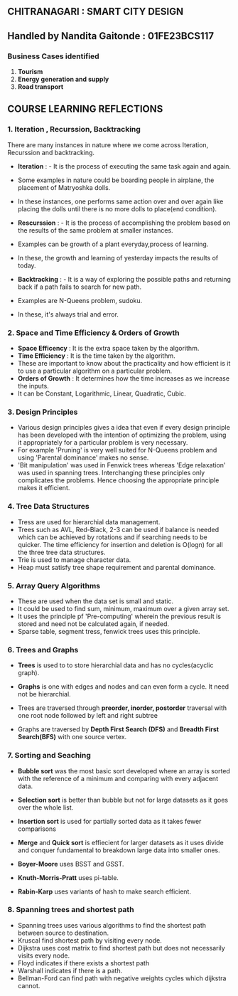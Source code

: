 ## CHITRANAGARI : SMART CITY DESIGN 

## Handled by Nandita Gaitonde : 01FE23BCS117

### Business Cases identified 
1. **Tourism**
2. **Energy generation and supply**
3. **Road transport**


## COURSE LEARNING REFLECTIONS
### 1. Iteration , Recurssion, Backtracking
   There are many instances in nature where we come across Iteration, Recurssion and backtracking.
   - **Iteration** : - It is the process of executing the same task again and again.
   - Some examples in nature could be boarding people in airplane, the placement of Matryoshka dolls.
   - In these instances, one performs same action over and over again like placing the dolls until there is no more dolls to place(end condition).


   - **Rescurssion** : - It is the process of accomplishing the problem based on the results of the same problem at smaller instances.
   - Examples can be growth of a plant everyday,process of learning.
   - In these, the growth and learning of yesterday impacts the results of today.

  
   - **Backtracking** : - It is a way of exploring the possible paths and returning back if a path fails to search for new path.
   - Examples are N-Queens problem, sudoku.
   - In these, it's always trial and error.

### 2. Space and Time Efficiency & Orders of Growth
   - **Space Efficency** : It is the extra space taken by the algorithm.
   - **Time Efficiency** : It is the time taken by the algorithm.
   - These are important to know about the practicality and how efficient is it to use a particular algorithm on a particular problem.
   - **Orders of Growth** : It determines how the time increases as we increase the inputs.
   -  It can be Constant, Logarithmic, Linear, Quadratic, Cubic.


### 3. Design Principles
   - Various design principles gives a idea that even if every design principle has been developed with the intention of optimizing the problem, using it appropriately for a particular problem is very necessary.
   - For example 'Pruning' is very well suited for N-Queens problem and using 'Parental dominance' makes no sense.
   - 'Bit manipulation' was used in Fenwick trees whereas 'Edge relaxation' was used in spanning trees. Interchanging these principles only complicates the problems. Hence choosing the appropriate principle makes it efficient.


### 4. Tree Data Structures
   - Tress are used for hierarchial data management.
   - Trees such as AVL, Red-Black, 2-3 can be used if balance is needed which can be achieved by rotations and if searching needs to be quicker. The time efficiency for insertion and deletion is O(logn) for all the three tree data structures.
   - Trie is used to manage character data.
   - Heap must satisfy tree shape requirement and parental dominance.


### 5. Array Query Algorithms
   - These are used when the data set is small and static.
   - It could be used to find sum, minimum, maximum over a given array set.
   - It uses the principle pf 'Pre-computing' wherein the previous result is stored and need not be calculated again, if needed.
   - Sparse table, segment tress, fenwick trees uses this principle.


### 6. Trees and Graphs
   - **Trees** is used to to store hierarchial data and has no cycles(acyclic graph).
   - **Graphs** is one with edges and nodes and can even form a cycle. It need not be hierarchial.
     
   - Trees are traversed through **preorder, inorder, postorder** traversal with one root node followed by left and right subtree
   - Graphs are traversed by **Depth First Search (DFS)** and **Breadth First Search(BFS)** with one source vertex.


### 7. Sorting and Seaching
   - **Bubble sort** was the most basic sort developed where an array is sorted with the reference of a minimum and comparing with every adjacent data.
   - **Selection sort** is better than  bubble but not for large datasets as it goes over the whole list.
   - **Insertion sort** is used for partially sorted data as it takes fewer comparisons
   - **Merge** and **Quick sort** is effiecient for larger datasets as it uses divide and conquer fundamental to breakdown large data into smaller ones.

   - **Boyer-Moore** uses BSST and GSST.
   - **Knuth-Morris-Pratt** uses pi-table.
   - **Rabin-Karp** uses variants of hash to make search efficient.


### 8. Spanning trees and shortest path
   - Spanning trees uses various algorithms to find the shortest path between source to destination.
   - Kruscal find shortest path by visiting every node.
   - Dijkstra uses cost matrix to find shortest path but does not necessarily visits every node.
   - Floyd indicates if there exists a shortest path
   - Warshall indicates if there is a path.
   - Bellman-Ford can find path with negative weights cycles which dijkstra cannot.
 
